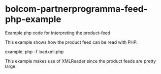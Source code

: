 # bolcom-partnerprogramma-feed-php-example
Example php code for interpreting the product-feed

This example shows how the product feed can be read with PHP.

example: php -f loadxml.php

This example makes use of XMLReader since the product feeds are pretty large.

